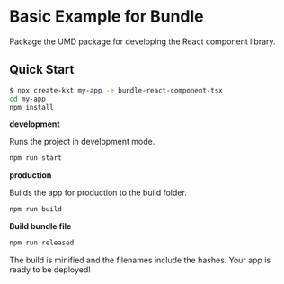 Basic Example for Bundle
===

Package the UMD package for developing the React component library.

## Quick Start

```bash
$ npx create-kkt my-app -e bundle-react-component-tsx
cd my-app
npm install
```

**development**

Runs the project in development mode.  

```bash
npm run start
```

**production**

Builds the app for production to the build folder.

```bash
npm run build
```

**Build bundle file**


```bash
npm run released
```

The build is minified and the filenames include the hashes.
Your app is ready to be deployed!
